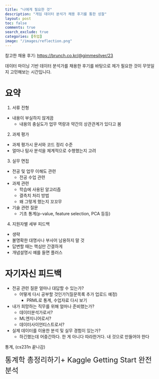 ```yaml
---
title: "나에게 필요한 것"
description: "게임 데이터 분석가 채용 후기를 통한 성찰"
layout: post
toc: false
comments: true
search_exclude: true
categories: [취업]
image: "/images/reflection.png"
---
```


참고한 채용 후기: https://brunch.co.kr/@gimmesilver/23

데이터 마이닝 기반 데이터 분석가를 채용한 후기를 바탕으로 제가 필요한 것이 무엇일지 고민해보는 시간입니다.

# 요약

1. 서류 전형

- 내용이 부실하지 않게끔
  - 내용의 충실도가 업무 역량과 약간의 상관관계가 있다고 봄

2. 과제 평가

- 과제 평가시 문서와 코드 정리 수준
- 얼마나 탐사 분석을 체계적으로 수행했는지 고려

3. 실무 면접

- 전공 및 업무 이해도 관련
  - 전공 수업 관련
- 과제 관련
  - 학습에 사용된 알고리즘
  - 결측치 처리 방법
  - 왜 그렇게 했는지 꼬꼬무
- 기술 관련 질문
  - 기초 통계(p-value, feature selection, PCA 등등)

4. 지원자별 세부 피드백

- 생략
- 불명확한 대명사나 부사어 남용하지 말 것
- 답변할 때는 핵심만 간결하게
- 개념설명시 예를 들면 플러스

# 자기자신 피드백

- 전공 관련 질문 얼마나 대답할 수 있는가?
  - 어떻게 다시 공부할 것인가?(질문목록 추가 업로드 예정)
    - PRML로 통계, 수업자료 다시 보기
- 내가 희망하는 직무를 위해 얼마나 준비했는가?
  - 데이터분석가로서?
  - ML엔지니어로서?
  - 데이터사이언티스트로서?
- 실제 데이터를 이용한 분석 및 실무 경험이 있는가?
  - 하긴했는데 어중간하다. 한 게 아니다 따라한거다. 내 것으로 만들어야 한다

통계, (cs231n 끝나감)

<span class="evidence"><font size=5>
통계학 총정리하기+ Kaggle Getting Start 완전분석
</font></span>
